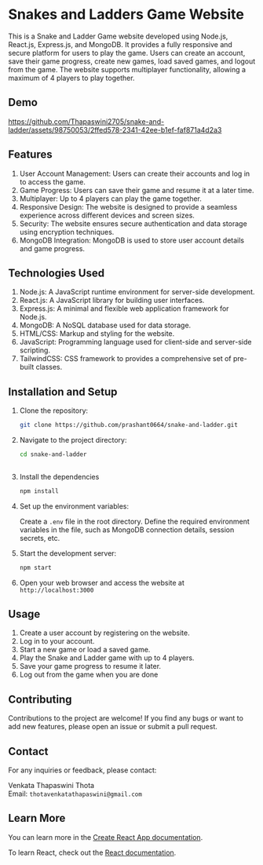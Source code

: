 
# Snakes and Ladders Game Website

This is a Snake and Ladder Game website developed using Node.js, React.js, Express.js, and MongoDB. It provides a fully responsive and secure platform for users to play the game. Users can create an account, save their game progress, create new games, load saved games, and logout from the game. The website supports multiplayer functionality, allowing a maximum of 4 players to play together.

## Demo



https://github.com/Thapaswini2705/snake-and-ladder/assets/98750053/2ffed578-2341-42ee-b1ef-faf871a4d2a3



## Features

1. User Account Management: Users can create their accounts and log in to access the game. <br/>
2. Game Progress: Users can save their game and resume it at a later time. <br/>
3. Multiplayer: Up to 4 players can play the game together. <br/>
4. Responsive Design: The website is designed to provide a seamless experience across different devices and screen sizes. <br/>
5. Security: The website ensures secure authentication and data storage using encryption techniques. <br/>
6. MongoDB Integration: MongoDB is used to store user account details and game progress. <br/>

## Technologies Used

1. Node.js: A JavaScript runtime environment for server-side development. <br/>
2. React.js: A JavaScript library for building user interfaces. <br/>
3. Express.js: A minimal and flexible web application framework for Node.js. <br/>
4. MongoDB: A NoSQL database used for data storage. <br/>
5. HTML/CSS: Markup and styling for the website. <br/>
6. JavaScript: Programming language used for client-side and server-side scripting. <br/>
7. TailwindCSS:  CSS framework to provides a comprehensive set of pre-built classes.

## Installation and Setup

1. Clone the repository:

   ```bash
   git clone https://github.com/prashant0664/snake-and-ladder.git

2. Navigate to the project directory:

   ```bash
   cd snake-and-ladder
  
3. Install the dependencies

   ```bash
   npm install

4. Set up the environment variables:

   Create a `.env` file in the root directory.
   Define the required environment variables in the file, such as MongoDB connection details, session secrets, etc.

5. Start the development server:

   ```bash
   npm start

6. Open your web browser and access the website at `http://localhost:3000`

## Usage

1. Create a user account by registering on the website. <br/>
2. Log in to your account. <br/>
3. Start a new game or load a saved game. <br/>
4. Play the Snake and Ladder game with up to 4 players. <br/>
5. Save your game progress to resume it later. <br/>
6. Log out from the game when you are done <br/>

## Contributing

Contributions to the project are welcome! If you find any bugs or want to add new features, please open an issue or submit a pull request.

## Contact
For any inquiries or feedback, please contact:

Venkata Thapaswini Thota <br/>
Email: `thotavenkatathapaswini@gmail.com`

## Learn More
You can learn more in the [Create React App documentation](https://facebook.github.io/create-react-app/docs/getting-started).

To learn React, check out the [React documentation](https://reactjs.org/).
